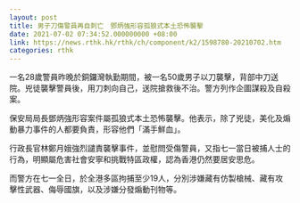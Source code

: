 ```yaml
---
layout: post
title: 男子刀傷警員再自刺亡　鄧炳強形容孤狼式本土恐怖襲擊
date: 2021-07-02 07:34:52.000000000 +08:00
link: https://news.rthk.hk/rthk/ch/component/k2/1598780-20210702.htm
categories: rthk
---
```


一名28歲警員昨晚於銅鑼灣執勤期間，被一名50歲男子以刀襲擊，背部中刀送院。兇徒襲擊警員後，用刀刺向自己，送院搶救後不治。警方列作企圖謀殺及自殺案。

保安局局長鄧炳強形容案件屬孤狼式本土恐怖襲擊。他表示，除了兇徒，美化及煽動暴力事件的人都要負責，形容他們「滿手鮮血」。

行政長官林鄭月娥強烈譴責襲擊事件，並慰問受傷警員，又指七一當日被捕人士的行為，明顯屬危害社會安寧和挑戰特區政權，認為香港仍然要居安思危。

而警方在七一全日，於全港多區拘捕至少19人，分別涉嫌藏有仿製槍械、藏有攻擊性武器、侮辱國旗，以及涉嫌分發煽動刊物等。
